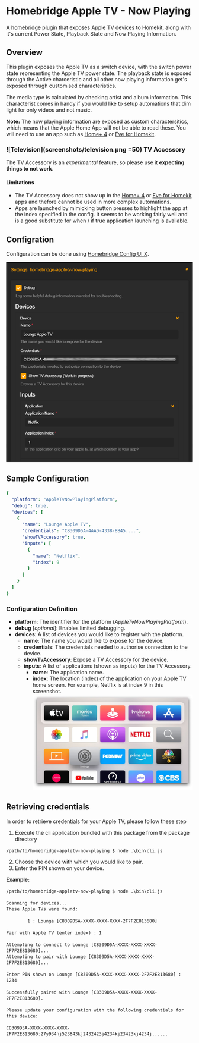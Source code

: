 # Homebridge Apple TV - Now Playing

A [homebridge](https://github.com/nfarina/homebridge) plugin that exposes Apple TV devices to Homekit, along with it's current Power State, Playback State and Now Playing Information.

## Overview

This plugin exposes the Apple TV as a switch device, with the switch power state representing the Apple TV power state. The playback state is exposed through the Active charceristic and all other now playing information get's exposed through customised characteristics.

The media type is calculated by checking artist and album information. This characterist comes in handy if you would like to setup automations that dim light for only videos and not music.

**Note:** The now playing information are exposed as custom charactersitics, which means that the Apple Home App will not be able to read these. You will need to use an app such as [Home+ 4](https://apps.apple.com/us/app/home-4/id995994352) or [Eve for Homekit](https://apps.apple.com/us/app/eve-for-homekit/id917695792).

### ![Television](screenshots/television.png =50) TV Accessory

The TV Accessory is an _experimental_ feature, so please use it **expecting things to not work**.

#### Limitations

* The TV Accessory does not show up in the [Home+ 4](https://apps.apple.com/us/app/home-4/id995994352) or [Eve for Homekit](https://apps.apple.com/us/app/eve-for-homekit/id917695792) apps and thefore cannot be used in more complex automations.
* Apps are launched by mimicking button presses to highlight the app at the index specified in the config. It seems to be working fairly well and is a good substitute for when / if true application launching is available.

## Configration

Configuration can be done using [Homebridge Config UI X](https://github.com/oznu/homebridge-config-ui-x).

![Configuration](screenshots/configuration.png)

## Sample Configuration

```yaml
{    
  "platform": "AppleTvNowPlayingPlatform",
  "debug": true, 
  "devices": [        
    {            
      "name": "Lounge Apple TV",            
      "credentials": "C8309D5A-4AAD-4338-8B45....",
      "showTVAccessory": true,
      "inputs": [
        {
          "name": "Netflix", 
          "index": 9
        }
      ]
    }    
  ]
}
```
### Configuration Definition

* **platform**: The identifier for the platform (*AppleTvNowPlayingPlatform*).
* **debug** [*optional*]: Enables limited debugging.
* **devices**: A list of devices you would like to register with the platform.     
  * **name**: The name you would like to expose for the device.
  * **credentials**: The credentials needed to authorise connection to the device.
  * **showTvAccessory**: Expose a TV Accessory for the device.
  * **inputs**: A list of applications (shown as inputs) for the TV Accessory.
    * **name**: The application name.
    * **index**: The location (index) of the application on your Apple TV home screen. For example, Netflix is at index 9 in this screenshot. ![Apple TV Home Scree](screenshots/apple_tv.jpg)

## Retrieving credentials

In order to retrieve credentials for your Apple TV, please follow these step

1. Execute the cli application bundled with this package from the package directory
```
/path/to/homebridge-appletv-now-playing $ node .\bin\cli.js
```
2. Choose the device with which you would like to pair.
3. Enter the PIN shown on your device.

**Example:**

```
/path/to/homebridge-appletv-now-playing $ node .\bin\cli.js

Scanning for devices...
These Apple TVs were found:

        1 : Lounge [C8309D5A-XXXX-XXXX-XXXX-2F7F2E813680]

Pair with Apple TV (enter index) : 1

Attempting to connect to Lounge [C8309D5A-XXXX-XXXX-XXXX-2F7F2E813680]...
Attempting to pair with Lounge [C8309D5A-XXXX-XXXX-XXXX-2F7F2E813680]...

Enter PIN shown on Lounge [C8309D5A-XXXX-XXXX-XXXX-2F7F2E813680] : 1234

Successfully paired with Lounge [C8309D5A-XXXX-XXXX-XXXX-2F7F2E813680].

Please update your configuration with the following credentials for this device:

C8309D5A-XXXX-XXXX-XXXX-2F7F2E813680:27y934hj523843kj2432423j4234kj23423kj4234j......
```
